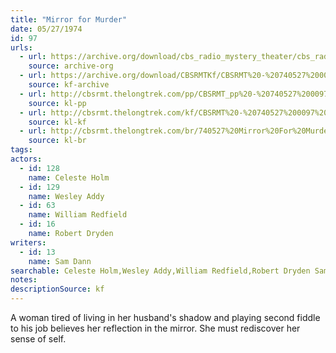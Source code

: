 ```yaml
---
title: "Mirror for Murder"
date: 05/27/1974
id: 97
urls: 
  - url: https://archive.org/download/cbs_radio_mystery_theater/cbs_radio_mystery_theater-0051-0100.zip/cbs_radio_mystery_theater-0051-0100%2Fcbsrmt_0097_mirror_for_murder.mp3
    source: archive-org
  - url: https://archive.org/download/CBSRMTKf/CBSRMT%20-%20740527%200097%20Mirror%20For%20Murder_kf.mp3
    source: kf-archive
  - url: http://cbsrmt.thelongtrek.com/pp/CBSRMT_pp%20-%20740527%200097%20Mirror%20for%20Murder.mp3
    source: kl-pp
  - url: http://cbsrmt.thelongtrek.com/kf/CBSRMT%20-%20740527%200097%20Mirror%20For%20Murder_kf.mp3
    source: kl-kf
  - url: http://cbsrmt.thelongtrek.com/br/740527%20Mirror%20For%20Murder%20-%20WOR.mp3
    source: kl-br
tags: 
actors:  
  - id: 128
    name: Celeste Holm  
  - id: 129
    name: Wesley Addy  
  - id: 63
    name: William Redfield  
  - id: 16
    name: Robert Dryden
writers:  
  - id: 13
    name: Sam Dann
searchable: Celeste Holm,Wesley Addy,William Redfield,Robert Dryden Sam Dann
notes: 
descriptionSource: kf
---
```

A woman tired of living in her husband's shadow and playing second fiddle to his job believes her reflection in the mirror. She must rediscover her sense of self.